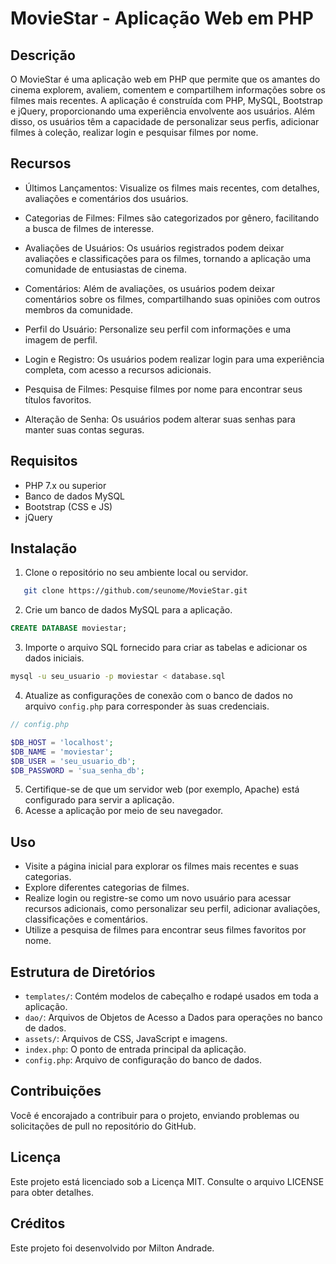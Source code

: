 # MovieStar - Aplicação Web em PHP

## Descrição

<p>O MovieStar é uma aplicação web em PHP que permite que os amantes do cinema explorem, avaliem, comentem e compartilhem informações sobre os filmes mais recentes.
A aplicação é construída com PHP, MySQL, Bootstrap e jQuery, proporcionando uma experiência envolvente aos usuários. Além disso,
os usuários têm a capacidade de personalizar seus perfis, adicionar filmes à coleção, realizar login e pesquisar filmes por nome.</p>

## Recursos

* Últimos Lançamentos: Visualize os filmes mais recentes, com detalhes, avaliações e comentários dos usuários.

* Categorias de Filmes: Filmes são categorizados por gênero, facilitando a busca de filmes de interesse.

* Avaliações de Usuários: Os usuários registrados podem deixar avaliações e classificações para os filmes, tornando a aplicação uma comunidade de entusiastas de cinema.

* Comentários: Além de avaliações, os usuários podem deixar comentários sobre os filmes, compartilhando suas opiniões com outros membros da comunidade.

* Perfil do Usuário: Personalize seu perfil com informações e uma imagem de perfil.

* Login e Registro: Os usuários podem realizar login para uma experiência completa, com acesso a recursos adicionais.

* Pesquisa de Filmes: Pesquise filmes por nome para encontrar seus títulos favoritos.

* Alteração de Senha: Os usuários podem alterar suas senhas para manter suas contas seguras.

## Requisitos

* PHP 7.x ou superior
* Banco de dados MySQL
* Bootstrap (CSS e JS)
* jQuery

## Instalação
 1. Clone o repositório no seu ambiente local ou servidor.

```bash
   git clone https://github.com/seunome/MovieStar.git
```

2. Crie um banco de dados MySQL para a aplicação.

```sql
CREATE DATABASE moviestar;
```

3. Importe o arquivo SQL fornecido para criar as tabelas e adicionar os dados iniciais.
```bash
mysql -u seu_usuario -p moviestar < database.sql
```

4. Atualize as configurações de conexão com o banco de dados no arquivo `config.php` para corresponder às suas credenciais.

```php
// config.php

$DB_HOST = 'localhost';
$DB_NAME = 'moviestar';
$DB_USER = 'seu_usuario_db';
$DB_PASSWORD = 'sua_senha_db';
```

5. Certifique-se de que um servidor web (por exemplo, Apache) está configurado para servir a aplicação.
6. Acesse a aplicação por meio de seu navegador.

## Uso
* Visite a página inicial para explorar os filmes mais recentes e suas categorias.
* Explore diferentes categorias de filmes.
* Realize login ou registre-se como um novo usuário para acessar recursos adicionais, como personalizar seu perfil, adicionar avaliações, classificações e comentários.
* Utilize a pesquisa de filmes para encontrar seus filmes favoritos por nome.

## Estrutura de Diretórios
* `templates/`: Contém modelos de cabeçalho e rodapé usados em toda a aplicação.
* `dao/`: Arquivos de Objetos de Acesso a Dados para operações no banco de dados.
* `assets/`: Arquivos de CSS, JavaScript e imagens.
* `index.php`: O ponto de entrada principal da aplicação.
* `config.php`: Arquivo de configuração do banco de dados.

## Contribuições

<p>Você é encorajado a contribuir para o projeto, enviando problemas ou solicitações de pull no repositório do GitHub.</p>

## Licença
<p>Este projeto está licenciado sob a Licença MIT. Consulte o arquivo LICENSE para obter detalhes.</p>

## Créditos
<p>Este projeto foi desenvolvido por Milton Andrade.</p>



